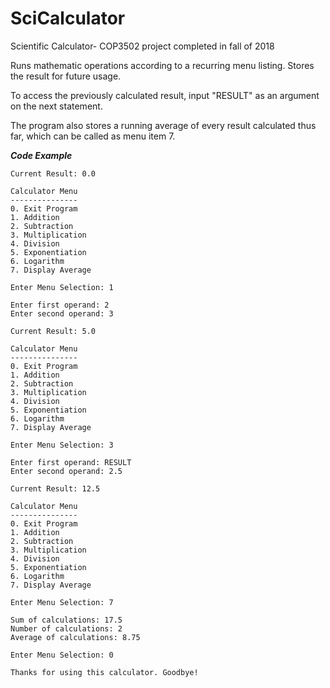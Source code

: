 # SciCalculator
Scientific Calculator- COP3502 project completed in fall of 2018

Runs mathematic operations according to a recurring menu listing. Stores the result for future usage.

To access the previously calculated result, input "RESULT" as an argument on the next statement.

The program also stores a running average of every result calculated thus far, which can be called as menu item 7.

***Code Example***
```
Current Result: 0.0

Calculator Menu
---------------
0. Exit Program
1. Addition
2. Subtraction
3. Multiplication
4. Division
5. Exponentiation
6. Logarithm
7. Display Average

Enter Menu Selection: 1

Enter first operand: 2
Enter second operand: 3

Current Result: 5.0

Calculator Menu
---------------
0. Exit Program
1. Addition
2. Subtraction
3. Multiplication
4. Division
5. Exponentiation
6. Logarithm
7. Display Average

Enter Menu Selection: 3

Enter first operand: RESULT
Enter second operand: 2.5

Current Result: 12.5

Calculator Menu
---------------
0. Exit Program
1. Addition
2. Subtraction
3. Multiplication
4. Division
5. Exponentiation
6. Logarithm
7. Display Average

Enter Menu Selection: 7

Sum of calculations: 17.5
Number of calculations: 2
Average of calculations: 8.75

Enter Menu Selection: 0

Thanks for using this calculator. Goodbye!
```
